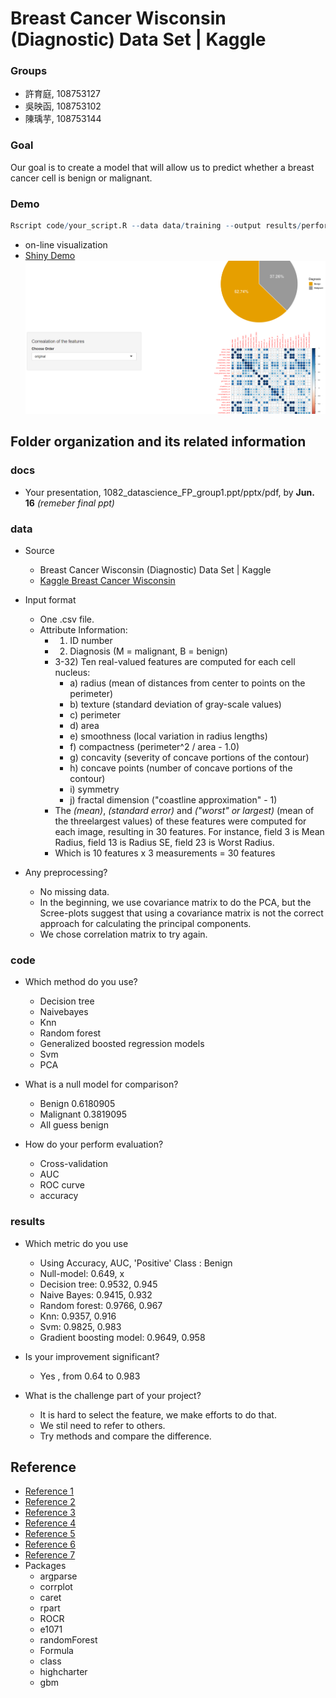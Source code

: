 # Breast Cancer Wisconsin (Diagnostic) Data Set | Kaggle

### Groups
* 許育庭, 108753127
* 吳映函, 108753102
* 陳瑀芋, 108753144

### Goal

Our goal is to create a model that will allow us to predict whether a breast cancer cell is benign or malignant.

### Demo 

```R
Rscript code/your_script.R --data data/training --output results/performance.tsv
```
* on-line visualization 
* [Shiny Demo](https://leseryn.shinyapps.io/final_1/)
![Shiny Demo png](shiny.png)

## Folder organization and its related information

### docs
* Your presentation, 1082_datascience_FP_group1.ppt/pptx/pdf, by **Jun. 16**
*(remeber final ppt)*

### data
* Source
	* Breast Cancer Wisconsin (Diagnostic) Data Set | Kaggle
	* [Kaggle Breast Cancer Wisconsin](https://www.kaggle.com/uciml/breast-cancer-wisconsin-data)
* Input format
	* One .csv file.
	* Attribute Information:
		* 1) ID number
		* 2) Diagnosis (M = malignant, B = benign)
		* 3-32) Ten real-valued features are computed for each cell nucleus:
			* a) radius (mean of distances from center to points on the perimeter)
			* b) texture (standard deviation of gray-scale values)
			* c) perimeter
			* d) area
			* e) smoothness (local variation in radius lengths)
			* f) compactness (perimeter^2 / area - 1.0)
			* g) concavity (severity of concave portions of the contour)
			* h) concave points (number of concave portions of the contour)
			* i) symmetry
			* j) fractal dimension ("coastline approximation" - 1)
		* The *(mean)*, *(standard error)* and *("worst" or largest)* (mean of the threelargest values) of these features were computed for each image, resulting in 30 features. For instance, field 3 is Mean Radius, field 13 is Radius SE, field 23 is Worst Radius.
		* Which is 10 features x 3 measurements = 30 features

* Any preprocessing?
  * No missing data.
  * In the beginning, we use covariance matrix to do the PCA, but the Scree-plots suggest that using a covariance matrix is not the correct approach for calculating the principal components.
  * We chose correlation matrix to try again.

### code
* Which method do you use?
	* Decision tree
	* Naivebayes
	* Knn
	* Random forest
	* Generalized boosted regression models
	* Svm
	* PCA

* What is a null model for comparison?
	* Benign 0.6180905
	* Malignant 0.3819095
	* All guess benign

* How do your perform evaluation?
	* Cross-validation
	* AUC
	* ROC curve
	* accuracy


### results
* Which metric do you use 
  	* Using Accuracy, AUC, 'Positive' Class : Benign
	* Null-model: 0.649, x
	* Decision tree: 0.9532, 0.945
	* Naive Bayes: 0.9415, 0.932
	* Random forest: 0.9766, 0.967
	* Knn: 0.9357, 0.916
	* Svm: 0.9825, 0.983
	* Gradient boosting model: 0.9649, 0.958

* Is your improvement significant?
	* Yes , from 0.64 to 0.983
* What is the challenge part of your project?
	* It is hard to select the feature, we make efforts to do that.
	* We stil need to refer to others.
	* Try methods and compare the difference.

## Reference
* [Reference 1](https://www.kaggle.com/shravank/predicting-breast-cancer-using-pca-lda-in-r)
* [Reference 2](https://www.kaggle.com/mirichoi0218/classification-breast-cancer-or-not-with-15-ml)
* [Reference 3](https://www.kaggle.com/paultimothymooney/decision-trees-for-binary-classification-0-99)
* [Reference 4](https://www.kaggle.com/kanncaa1/statistical-learning-tutorial-for-beginners/notebook)
* [Reference 5](https://www.kaggle.com/kanncaa1/statistical-learning-tutorial-for-beginners/notebook)
* [Reference 6](https://www.kaggle.com/bbloggsbott/feature-selection-correlation-and-p-value/data)
* [Reference 7](https://www.kaggle.com/uciml/breast-cancer-wisconsin-data/kernels)
* Packages
	* argparse
	* corrplot
	* caret
	* rpart
	* ROCR
	* e1071
	* randomForest
	* Formula
	* class
	* highcharter
	* gbm



